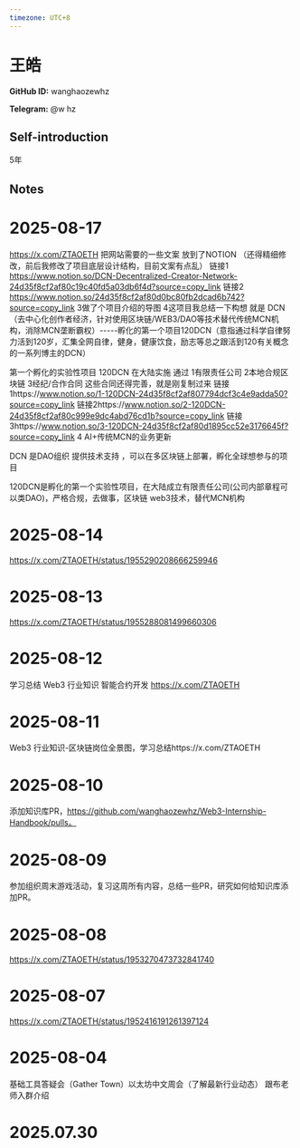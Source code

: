 ```yaml
---
timezone: UTC+8
---
```


# 王皓

**GitHub ID:** wanghaozewhz

**Telegram:** @w hz

## Self-introduction

5年

## Notes

<!-- Content_START -->
# 2025-08-17

https://x.com/ZTAOETH   把网站需要的一些文案 放到了NOTION （还得精细修改，前后我修改了项目底层设计结构，目前文案有点乱）
链接1 https://www.notion.so/DCN-Decentralized-Creator-Network-24d35f8cf2af80c19c40fd5a03db6f4d?source=copy_link
链接2 https://www.notion.so/24d35f8cf2af80d0bc80fb2dcad6b742?source=copy_link
3做了个项目介绍的导图
4这项目我总结一下构想 就是 DCN（去中心化创作者经济，针对使用区块链/WEB3/DAO等技术替代传统MCN机构，消除MCN垄断霸权）-----孵化的第一个项目120DCN（意指通过科学自律努力活到120岁，汇集全网自律，健身，健康饮食，励志等总之跟活到120有关概念的一系列博主的DCN）

第一个孵化的实验性项目 120DCN  在大陆实施   通过
1有限责任公司
2本地合规区块链
3经纪/合作合同   这些合同还得完善，就是刚复制过来
链接1https://www.notion.so/1-120DCN-24d35f8cf2af807794dcf3c4e9adda50?source=copy_link
链接2https://www.notion.so/2-120DCN-24d35f8cf2af80c999e9dc4abd76cd1b?source=copy_link
链接3https://www.notion.so/3-120DCN-24d35f8cf2af80d1895cc52e3176645f?source=copy_link
4 AI+传统MCN的业务更新

DCN 是DAO组织  提供技术支持 ，可以在多区块链上部署，孵化全球想参与的项目  

120DCN是孵化的第一个实验性项目，在大陆成立有限责任公司(公司内部章程可以类DAO)，严格合规，去做事，区块链 web3技术，替代MCN机构

# 2025-08-14

https://x.com/ZTAOETH/status/1955290208666259946

# 2025-08-13

https://x.com/ZTAOETH/status/1955288081499660306

# 2025-08-12

学习总结 Web3 行业知识
智能合约开发 https://x.com/ZTAOETH

# 2025-08-11

Web3 行业知识-区块链岗位全景图，学习总结https://x.com/ZTAOETH

# 2025-08-10

添加知识库PR，https://github.com/wanghaozewhz/Web3-Internship-Handbook/pulls。

# 2025-08-09
参加组织周末游戏活动，复习这周所有内容，总结一些PR，研究如何给知识库添加PR。

# 2025-08-08

https://x.com/ZTAOETH/status/1953270473732841740

# 2025-08-07

https://x.com/ZTAOETH/status/1952416191261397124

# 2025-08-04

基础工具答疑会（Gather Town）以太坊中文周会（了解最新行业动态） 跟布老师入群介绍


# 2025.07.30


<!-- Content_END -->
